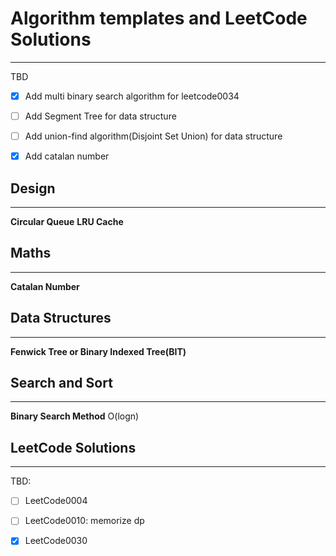 # Algorithm templates and LeetCode Solutions
------

TBD

-[x] Add multi binary search algorithm for leetcode0034
-[ ] Add Segment Tree for data structure
-[ ] Add union-find algorithm(Disjoint Set Union) for data structure
-[x] Add catalan number


## Design
------

**Circular Queue**
**LRU Cache**

## Maths
-----

**Catalan Number**

## Data Structures
-----

**Fenwick Tree or  Binary Indexed Tree(BIT)**

## Search and Sort
-----

**Binary Search Method** O(logn)


## LeetCode Solutions
------
TBD:

-[ ] LeetCode0004 

-[ ] LeetCode0010: memorize dp

-[x] LeetCode0030